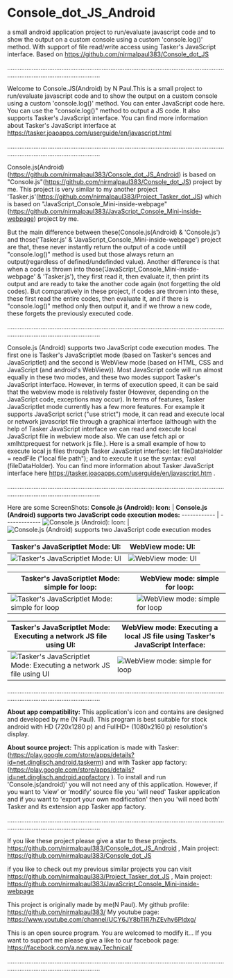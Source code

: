 # Console_dot_JS_Android
a small android application project to run/evaluate javascript code and to show the output on a custom console using a custom 'console.log()' method. With support of file read/write access using Tasker's JavaScript interface. Based on https://github.com/nirmalpaul383/Console_dot_JS

.................................................................................................................................................................................

Welcome to Console.JS(Android) by N Paul.This is a small project to run/evaluate javascript code and to show the output on a custom console using a custom 'console.log()' method.
You can enter JavaScript code here. You can use the "console.log()" method to output a JS code. It also supports Tasker's JavaScript interface. You can find more information
about Tasker's JavaScript interface at https://tasker.joaoapps.com/userguide/en/javascript.html

.................................................................................................................................................................................

Console.js(Android)(https://github.com/nirmalpaul383/Console_dot_JS_Android) is based on "Console.js"(https://github.com/nirmalpaul383/Console_dot_JS) project by me. This project
is very similar to my another project 'Tasker.js'(https://github.com/nirmalpaul383/Project_Tasker_dot_JS) which is based on "JavaScript_Console_Mini-inside-webpage"(https://github.com/nirmalpaul383/JavaScript_Console_Mini-inside-webpage) project by me.

But the main difference between these(Console.js(Android) & 'Console.js') and those('Tasker.js' & 'JavaScript_Console_Mini-inside-webpage') project are that, these never instantly
return the output of a code untill "console.log()" method is used but those always return an output(regardless of defined/undefinded value). Another difference is that when a code
is thrown into those('JavaScript_Console_Mini-inside-webpage' & 'Tasker.js'), they first read it, then evaluate it, then print its output and are ready to take the another code
again (not forgetting the old codes). But comparatively in these project, if codes are thrown into these, these first read the entire codes, then evaluate it, and if there is
"console.log()" method only then output it, and if we throw a new code, these forgets the previously executed code.

.................................................................................................................................................................................

Console.js (Android) supports two JavaScript code execution modes. The first one is Tasker's JavaScriptlet mode (based on Tasker's sences and JavaScriptlet) and the second is
WebView mode (based on HTML, CSS and JavaScript (and android's WebView)). Most JavaScript code will run almost equally in these two modes, and these two modes support Tasker's
JavaScript interface. However, in terms of execution speed, it can be said that the webview mode is relatively faster (However, depending on the JavaScript code, exceptions may
occur). In terms of features, Tasker JavaScriptlet mode currently has a few more features. For example it supports JavaScript scrict ("use strict") mode, it can read and execute
local or network javascript file through a graphical interface (although with the help of Tasker JavaScript interface we can read and execute local JavaScript file in webview
mode also. We can use fetch api or xmlhttprequest for network js file.). Here is a small example of how to execute local js files through Tasker JavaScript interface:
let fileDataHolder = readFile ("local file path"); and to execute it use the syntax: eval (fileDataHolder). You can find more information about Tasker JavaScript interface here
https://tasker.joaoapps.com/userguide/en/javascript.htm .

.................................................................................................................................................................................

Here are some ScreenShots:
**Console.js (Android): Icon:** | ****Console.js (Android) supports two JavaScript code execution modes:****
------------ | -------------
![Console.js (Android): Icon:](https://raw.githubusercontent.com/nirmalpaul383/Console_dot_JS_Android/main/Icon/Console%20dot%20js%20icon%20Project.png) | ![Console.js (Android) supports two JavaScript code execution modes](https://raw.githubusercontent.com/nirmalpaul383/Console_dot_JS_Android/main/Screenshots/1.png)

**Tasker's JavaScriptlet Mode: UI:** | **WebView mode: UI:**
------------ | -------------
![Tasker's JavaScriptlet Mode: UI](https://raw.githubusercontent.com/nirmalpaul383/Console_dot_JS_Android/main/Screenshots/2.png) | ![WebView mode: UI](https://raw.githubusercontent.com/nirmalpaul383/Console_dot_JS_Android/main/Screenshots/3.png)

**Tasker's JavaScriptlet Mode: simple for loop:** | **WebView mode: simple for loop:**
------------ | -------------
![Tasker's JavaScriptlet Mode: simple for loop](https://raw.githubusercontent.com/nirmalpaul383/Console_dot_JS_Android/main/Screenshots/4.png) | ![WebView mode: simple for loop](https://raw.githubusercontent.com/nirmalpaul383/Console_dot_JS_Android/main/Screenshots/5.png)

**Tasker's JavaScriptlet Mode: Executing a network JS file using UI:** | **WebView mode: Executing a local JS file using Tasker's JavaScript Interface:**
------------ | -------------
![Tasker's JavaScriptlet Mode: Executing a network JS file using UI](https://raw.githubusercontent.com/nirmalpaul383/Console_dot_JS_Android/main/Screenshots/6.png) | ![WebView mode: simple for loop](https://raw.githubusercontent.com/nirmalpaul383/Console_dot_JS_Android/main/Screenshots/7.png)

.................................................................................................................................................................................

**About app compatibility:**
This application's icon and contains are designed and developed by me (N Paul). This program is best suitable for stock android with HD (720x1280 p) and FullHD+ (1080x2160 p)
resolution's display.

**About source project:**
This application is made with Tasker: (https://play.google.com/store/apps/details?id=net.dinglisch.android.taskerm) and with Tasker app factory:
(https://play.google.com/store/apps/details?id=net.dinglisch.android.appfactory ). To install and run 'Console.js(android)' you will not need any of this application. However,
if you want to ‘view’ or ‘modify’ source file you 'will need' Tasker application and if you want to 'export your own modification' then you 'will need both' Tasker and its
extension app Tasker app factory.

.................................................................................................................................................................................

If you like these project please give a star to these projects. https://github.com/nirmalpaul383/Console_dot_JS_Android , 
Main project: https://github.com/nirmalpaul383/Console_dot_JS

if you like to check out my previous similar projects you can visit 
https://github.com/nirmalpaul383/Project_Tasker_dot_JS ,
Main project: https://github.com/nirmalpaul383/JavaScript_Console_Mini-inside-webpage

This project is originally made by me(N Paul).
My github profile: https://github.com/nirmalpaul383/
My youtube page: https://www.youtube.com/channel/UCY6JY8bTlR7hZEvhy6Pldxg/

This is an open source program. You are welcomed to modify it...
If you want to support me please give a like to our facebook page: https://facebook.com/a.new.way.Technical/

.................................................................................................................................................................................
